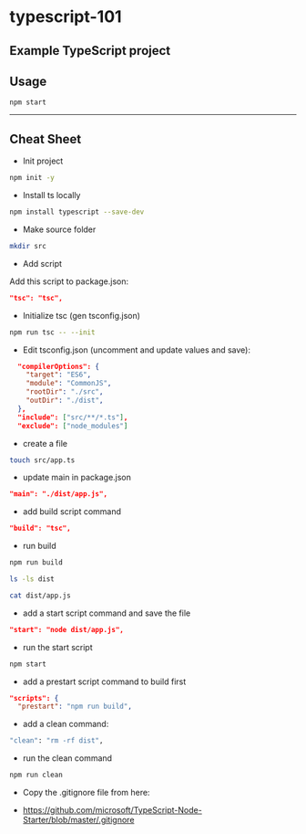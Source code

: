 typescript-101
==
Example TypeScript project
--

## Usage

```shell
npm start
```

* * *

## Cheat Sheet

* Init project

```sh
npm init -y
```

* Install ts locally

```sh
npm install typescript --save-dev
```

* Make source folder

```sh
mkdir src
```

* Add script

Add this script to package.json:

```json
"tsc": "tsc",
```

* Initialize tsc (gen tsconfig.json)


```sh
npm run tsc -- --init
```

* Edit tsconfig.json (uncomment and update values and save):

```json
  "compilerOptions": {
    "target": "ES6",
    "module": "CommonJS",
    "rootDir": "./src",
    "outDir": "./dist", 
  },
  "include": ["src/**/*.ts"],
  "exclude": ["node_modules"]
```

* create a file

```sh
touch src/app.ts
```

* update main in package.json

```json
"main": "./dist/app.js",
```

* add build script command

```json
"build": "tsc",
```

* run build

```sh
npm run build

ls -ls dist

cat dist/app.js 
```

* add a start script command and save the file

```json
"start": "node dist/app.js",
```

* run the start script

```sh
npm start
```

* add a prestart script command to build first

```json
"scripts": {
  "prestart": "npm run build",
```

* add a clean command:

```sh
"clean": "rm -rf dist",
```

* run the clean command

```sh
npm run clean
```

* Copy the .gitignore file from here:

* https://github.com/microsoft/TypeScript-Node-Starter/blob/master/.gitignore

